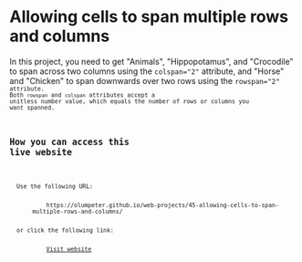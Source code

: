 # Allowing cells to span multiple rows and columns

In this project, you need to get &quot;Animals&quot;, &quot;Hippopotamus&quot;, and &quot;Crocodile&quot; to span across two columns using the <code>colspan=&quot;2&quot;</code> attribute, and &quot;Horse&quot; and &quot;Chicken&quot; to span downwards over two rows using the <code>rowspan=&quot;2&quot;<code> attribute. Both <code>rowspan</code> and <code>colspan</code> attributes accept a unitless number value, which equals the number of rows or columns you want spanned.

## How you can access this live website

<dl>
  Use the following URL:
  <dd>
    https://olumpeter.github.io/web-projects/45-allowing-cells-to-span-multiple-rows-and-columns/
  </dd>
  or click the following link:
  <dd>
    <a href="https://olumpeter.github.io/web-projects/45-allowing-cells-to-span-multiple-rows-and-columns/">Visit website</a>
  </dd>
</dl>
